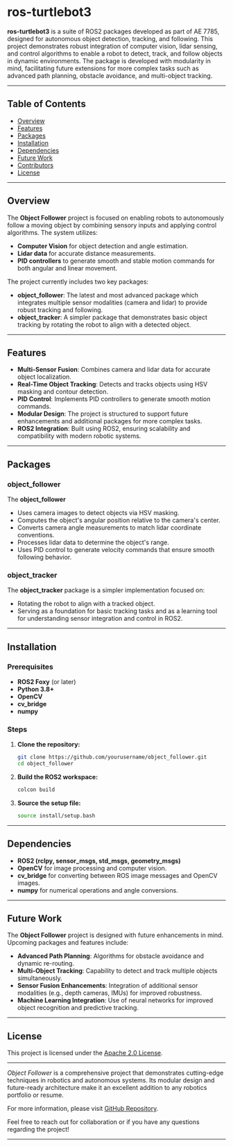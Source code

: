 # ros-turtlebot3

**ros-turtlebot3** is a suite of ROS2 packages developed as part of AE 7785, designed for autonomous object detection, tracking, and following. This project demonstrates robust integration of computer vision, lidar sensing, and control algorithms to enable a robot to detect, track, and follow objects in dynamic environments. The package is developed with modularity in mind, facilitating future extensions for more complex tasks such as advanced path planning, obstacle avoidance, and multi-object tracking.

---

## Table of Contents

- [Overview](#overview)
- [Features](#features)
- [Packages](#packages)
- [Installation](#installation)
- [Dependencies](#dependencies)
- [Future Work](#future-work)
- [Contributors](#contributors)
- [License](#license)

---

## Overview

The **Object Follower** project is focused on enabling robots to autonomously follow a moving object by combining sensory inputs and applying control algorithms. The system utilizes:

- **Computer Vision** for object detection and angle estimation.
- **Lidar data** for accurate distance measurements.
- **PID controllers** to generate smooth and stable motion commands for both angular and linear movement.

The project currently includes two key packages:
- **object_follower**: The latest and most advanced package which integrates multiple sensor modalities (camera and lidar) to provide robust tracking and following.
- **object_tracker**: A simpler package that demonstrates basic object tracking by rotating the robot to align with a detected object.

---

## Features

- **Multi-Sensor Fusion**: Combines camera and lidar data for accurate object localization.
- **Real-Time Object Tracking**: Detects and tracks objects using HSV masking and contour detection.
- **PID Control**: Implements PID controllers to generate smooth motion commands.
- **Modular Design**: The project is structured to support future enhancements and additional packages for more complex tasks.
- **ROS2 Integration**: Built using ROS2, ensuring scalability and compatibility with modern robotic systems.

---

## Packages

### object_follower

The **object_follower**
- Uses camera images to detect objects via HSV masking.
- Computes the object's angular position relative to the camera's center.
- Converts camera angle measurements to match lidar coordinate conventions.
- Processes lidar data to determine the object's range.
- Uses PID control to generate velocity commands that ensure smooth following behavior.

### object_tracker

The **object_tracker** package is a simpler implementation focused on:
- Rotating the robot to align with a tracked object.
- Serving as a foundation for basic tracking tasks and as a learning tool for understanding sensor integration and control in ROS2.

---

## Installation

### Prerequisites

- **ROS2 Foxy** (or later)
- **Python 3.8+**
- **OpenCV**
- **cv_bridge**
- **numpy**

### Steps

1. **Clone the repository:**

   ```bash
   git clone https://github.com/yourusername/object_follower.git
   cd object_follower
   ```

2. **Build the ROS2 workspace:**

   ```bash
   colcon build
   ```

3. **Source the setup file:**

   ```bash
   source install/setup.bash
   ```

---

## Dependencies

- **ROS2 (rclpy, sensor_msgs, std_msgs, geometry_msgs)**
- **OpenCV** for image processing and computer vision.
- **cv_bridge** for converting between ROS image messages and OpenCV images.
- **numpy** for numerical operations and angle conversions.

---

## Future Work

The **Object Follower** project is designed with future enhancements in mind. Upcoming packages and features include:
- **Advanced Path Planning**: Algorithms for obstacle avoidance and dynamic re-routing.
- **Multi-Object Tracking**: Capability to detect and track multiple objects simultaneously.
- **Sensor Fusion Enhancements**: Integration of additional sensor modalities (e.g., depth cameras, IMUs) for improved robustness.
- **Machine Learning Integration**: Use of neural networks for improved object recognition and predictive tracking.

---

## License

This project is licensed under the [Apache 2.0 License](LICENSE).

---

*Object Follower* is a comprehensive project that demonstrates cutting-edge techniques in robotics and autonomous systems. Its modular design and future-ready architecture make it an excellent addition to any robotics portfolio or resume.

For more information, please visit [GitHub Repository](https://github.com/yourusername/object_follower). 

Feel free to reach out for collaboration or if you have any questions regarding the project!

---
